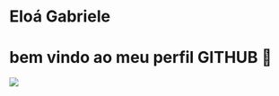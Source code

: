<div display="inline-block">

<h1 aling="left"> Eloá Gabriele </h1>
<h1 aling="left">  bem vindo ao meu perfil GITHUB 🗽 </h1>
<img src="https://cdn.jsdelivr.net/gh/devicons/devicon/icons/facebook/facebook-original.svg" />
<img src="">
